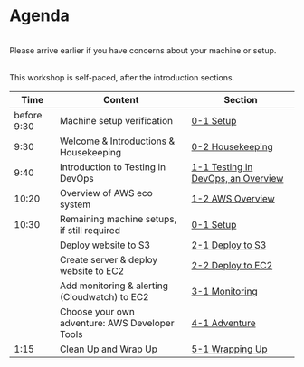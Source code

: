 # Agenda

</br>
Please arrive earlier if you have concerns about your machine or setup.
</br></br>

This workshop is self-paced, after the introduction sections.

| Time  | Content  | Section |
| ------------- |-------------| -------------|
| before 9:30 | Machine setup verification |[0-1 Setup](0-1-Setup.md)|
| 9:30 | Welcome & Introductions & Housekeeping | [0-2 Housekeeping](0-2-housekeeping.md)|
| 9:40  | Introduction to Testing in DevOps |[1-1 Testing in DevOps, an Overview](1-1-TestingInDevOps.md)|
| 10:20 | Overview of AWS eco system | [1-2 AWS Overview](1-2-awsoverview.md) |
| 10:30 | Remaining machine setups, if still required |[0-1 Setup](0-1-Setup.md)|
|  | Deploy website to S3  | [2-1 Deploy to S3](2-1-DeployToS3.md)|
|  | Create server & deploy website to EC2 | [2-2 Deploy to EC2](2-2-DeployEC2Template.md)|
|  | Add monitoring & alerting (Cloudwatch) to EC2 | [3-1 Monitoring](3-1-Monitoring.md)|
|  | Choose your own adventure: AWS Developer Tools | [4-1 Adventure](4-1-Adventure.md)|
| 1:15 | Clean Up and Wrap Up | [5-1 Wrapping Up](5-1-WrappingUp.md)|
